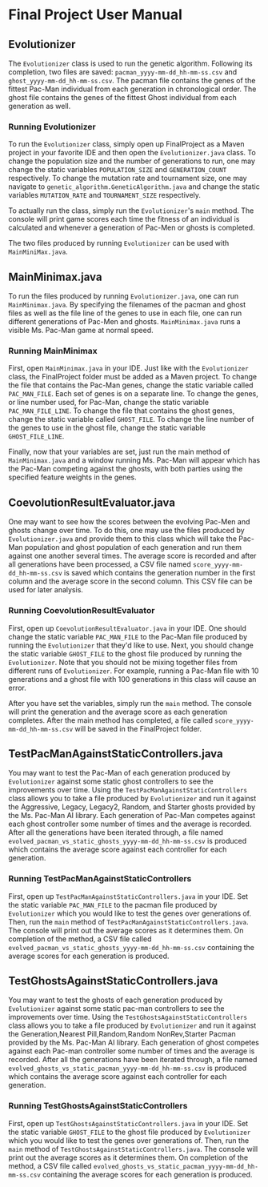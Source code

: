 # Final Project User Manual

## Evolutionizer

The `Evolutionizer` class is used to run the genetic algorithm. Following its completion, two files are saved: `pacman_yyyy-mm-dd_hh-mm-ss.csv` and `ghost_yyyy-mm-dd_hh-mm-ss.csv`. The pacman file contains the genes of the fittest Pac-Man individual from each generation in chronological order. The ghost file contains the genes of the fittest Ghost individual from each generation as well.

### Running Evolutionizer

To run the `Evolutionizer` class, simply open up FinalProject as a Maven project in your favorite IDE and then open the `Evolutionizer.java` class. To change the population size and the number of generations to run, one may change the static variables `POPULATION_SIZE` and `GENERATION_COUNT` respectively. To change the mutation rate and tournament size, one may navigate to `genetic_algorithm.GeneticAlgorithm.java` and change the static variables `MUTATION_RATE` and `TOURNAMENT_SIZE` respectively.

To actually run the class, simply run the `Evolutionizer`'s `main` method. The console will print game scores each time the fitness of an individual is calculated and whenever a generation of Pac-Men or ghosts is completed.

The two files produced by running `Evolutionizer` can be used with `MainMiniMax.java`.

## MainMinimax.java

To run the files produced by running `Evolutionizer.java`, one can run `MainMinimax.java`. By specifying the filenames of the pacman and ghost files as well as the file line of the genes to use in each file, one can run different generations of Pac-Men and ghosts. `MainMinimax.java` runs a visible Ms. Pac-Man game at normal speed.

### Running MainMinimax

First, open `MainMinimax.java` in your IDE. Just like with the `Evolutionizer` class, the FinalProject folder must be added as a Maven project. To change the file that contains the Pac-Man genes, change the static variable called `PAC_MAN_FILE`. Each set of genes is on a separate line. To change the genes, or line number used, for Pac-Man, change the static variable `PAC_MAN_FILE_LINE`. To change the file that contains the ghost genes, change the static variable called `GHOST_FILE`. To change the line number of the genes to use in the ghost file, change the static variable `GHOST_FILE_LINE`.

Finally, now that your variables are set, just run the main method of `MainMinimax.java` and a window running Ms. Pac-Man will appear which has the Pac-Man competing against the ghosts, with both parties using the specified feature weights in the genes.

## CoevolutionResultEvaluator.java

One may want to see how the scores between the evolving Pac-Men and ghosts change over time. To do this, one may use the files produced by `Evolutionizer.java` and provide them to this class which will take the Pac-Man population and ghost population of each generation and run them against one another several times. The average score is recorded and after all generations have been processed, a CSV file named `score_yyyy-mm-dd_hh-mm-ss.csv` is saved which contains the generation number in the first column and the average score in the second column. This CSV file can be used for later analysis.

### Running CoevolutionResultEvaluator

First, open up `CoevolutionResultEvaluator.java` in your IDE. One should change the static variable `PAC_MAN_FILE` to the Pac-Man file produced by running the `Evolutionizer` that they'd like to use. Next, you should change the static variable `GHOST_FILE` to the ghost file produced by running the `Evolutionizer`. Note that you should not be mixing together files from different runs of `Evolutionizer`. For example, running a Pac-Man file with 10 generations and a ghost file with 100 generations in this class will cause an error.

After you have set the variables, simply run the `main` method. The console will print the generation and the average score as each generation completes. After the main method has completed, a file called `score_yyyy-mm-dd_hh-mm-ss.csv` will be saved in the FinalProject folder.

## TestPacManAgainstStaticControllers.java

You may want to test the Pac-Man of each generation produced by `Evolutionizer` against some static ghost controllers to see the improvements over time. Using the `TestPacManAgainstStaticControllers` class allows you to take a file produced by `Evolutionizer` and run it against the Aggressive, Legacy, Legacy2, Random, and Starter ghosts provided by the Ms. Pac-Man AI library. Each generation of Pac-Man competes against each ghost controller some number of times and the average is recorded. After all the generations have been iterated through, a file named `evolved_pacman_vs_static_ghosts_yyyy-mm-dd_hh-mm-ss.csv` is produced which contains the average score against each controller for each generation.

### Running TestPacManAgainstStaticControllers

First, open up `TestPacManAgainstStaticControllers.java` in your IDE. Set the static variable `PAC_MAN_FILE` to the pacman file produced by `Evolutionizer` which you would like to test the genes over generations of. Then, run the `main` method of `TestPacManAgainstStaticControllers.java`. The console will print out the average scores as it determines them. On completion of the method, a CSV file called `evolved_pacman_vs_static_ghosts_yyyy-mm-dd_hh-mm-ss.csv` containing the average scores for each generation is produced.

## TestGhostsAgainstStaticControllers.java

You may want to test the ghosts of each generation produced by `Evolutionizer` against some static pac-man controllers to see the improvements over time. Using the `TestGhostsAgainstStaticControllers` class allows you to take a file produced by `Evolutionizer` and run it against the Generation,Nearest Pill,Random,Random NonRev,Starter Pacman provided by the Ms. Pac-Man AI library. Each generation of ghost competes against each Pac-man controller some number of times and the average is recorded. After all the generations have been iterated through, a file named `evolved_ghosts_vs_static_pacman_yyyy-mm-dd_hh-mm-ss.csv` is produced which contains the average score against each controller for each generation.

### Running TestGhostsAgainstStaticControllers

First, open up `TestGhostsAgainstStaticControllers.java` in your IDE. Set the static variable `GHOST_FILE` to the ghost file produced by `Evolutionizer` which you would like to test the genes over generations of. Then, run the `main` method of `TestGhostsAgainstStaticControllers.java`. The console will print out the average scores as it determines them. On completion of the method, a CSV file called `evolved_ghosts_vs_static_pacman_yyyy-mm-dd_hh-mm-ss.csv` containing the average scores for each generation is produced.
